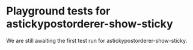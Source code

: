 # Playground tests for astickypostorderer-show-sticky
We are still awaiting the first test run for astickypostorderer-show-sticky.
